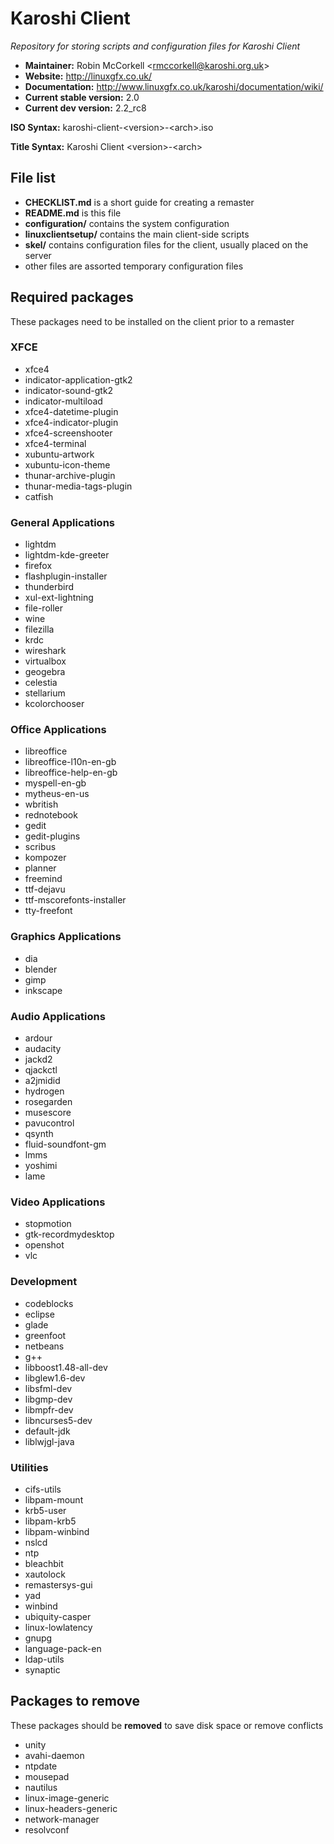 # Karoshi Client

*Repository for storing scripts and configuration files for Karoshi Client*

- **Maintainer:** Robin McCorkell &lt;rmccorkell@karoshi.org.uk&gt;
- **Website:** http://linuxgfx.co.uk/
- **Documentation:** http://www.linuxgfx.co.uk/karoshi/documentation/wiki/
- **Current stable version:** 2.0
- **Current dev version:** 2.2_rc8

**ISO Syntax:** karoshi-client-&lt;version&gt;-&lt;arch&gt;.iso

**Title Syntax:** Karoshi Client &lt;version&gt;-&lt;arch&gt;



## File list

- **CHECKLIST.md** is a short guide for creating a remaster
- **README.md** is this file
- **configuration/** contains the system configuration
- **linuxclientsetup/** contains the main client-side scripts
- **skel/** contains configuration files for the client, usually placed on the server
- other files are assorted temporary configuration files

## Required packages

These packages need to be installed on the client prior to a remaster

### XFCE

- xfce4
- indicator-application-gtk2
- indicator-sound-gtk2
- indicator-multiload
- xfce4-datetime-plugin
- xfce4-indicator-plugin
- xfce4-screenshooter
- xfce4-terminal
- xubuntu-artwork
- xubuntu-icon-theme
- thunar-archive-plugin
- thunar-media-tags-plugin
- catfish

### General Applications

- lightdm
- lightdm-kde-greeter
- firefox
- flashplugin-installer
- thunderbird
- xul-ext-lightning
- file-roller
- wine
- filezilla
- krdc
- wireshark
- virtualbox
- geogebra
- celestia
- stellarium
- kcolorchooser

### Office Applications

- libreoffice
- libreoffice-l10n-en-gb
- libreoffice-help-en-gb
- myspell-en-gb
- mytheus-en-us
- wbritish
- rednotebook
- gedit
- gedit-plugins
- scribus
- kompozer
- planner
- freemind
- ttf-dejavu
- ttf-mscorefonts-installer
- tty-freefont

### Graphics Applications

- dia
- blender
- gimp
- inkscape

### Audio Applications

- ardour
- audacity
- jackd2
- qjackctl
- a2jmidid
- hydrogen
- rosegarden
- musescore
- pavucontrol
- qsynth
- fluid-soundfont-gm
- lmms
- yoshimi
- lame

### Video Applications

- stopmotion
- gtk-recordmydesktop
- openshot
- vlc

### Development

- codeblocks
- eclipse
- glade
- greenfoot
- netbeans
- g++
- libboost1.48-all-dev
- libglew1.6-dev
- libsfml-dev
- libgmp-dev
- libmpfr-dev
- libncurses5-dev
- default-jdk
- liblwjgl-java

### Utilities

- cifs-utils
- libpam-mount
- krb5-user
- libpam-krb5
- libpam-winbind
- nslcd
- ntp
- bleachbit
- xautolock
- remastersys-gui
- yad
- winbind
- ubiquity-casper
- linux-lowlatency
- gnupg
- language-pack-en
- ldap-utils
- synaptic

## Packages to remove

These packages should be **removed** to save disk space or remove conflicts

- unity
- avahi-daemon
- ntpdate
- mousepad
- nautilus
- linux-image-generic
- linux-headers-generic
- network-manager
- resolvconf

